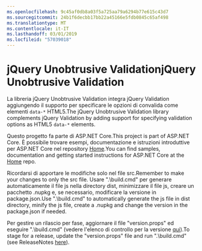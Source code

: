 ```yaml
---
ms.openlocfilehash: 9c45af0db8a03f5a725aa79a6294b77e615c43d7
ms.sourcegitcommit: 24b1f6decbb17bb22a45166e5fdb0845c65af498
ms.translationtype: MT
ms.contentlocale: it-IT
ms.lasthandoff: 03/01/2019
ms.locfileid: "57039018"
---
```

<a name="jquery-unobtrusive-validation"></a><span data-ttu-id="dadb8-101">jQuery Unobtrusive Validation</span><span class="sxs-lookup"><span data-stu-id="dadb8-101">jQuery Unobtrusive Validation</span></span>
=============================

<span data-ttu-id="dadb8-102">La libreria jQuery Unobtrusive Validation integra jQuery Validation aggiungendo il supporto per specificare le opzioni di convalida come elementi `data-*` HTML5.</span><span class="sxs-lookup"><span data-stu-id="dadb8-102">The jQuery Unobtrusive Validation library complements jQuery Validation by adding support for specifying validation options as HTML5 `data-*` elements.</span></span>

<span data-ttu-id="dadb8-103">Questo progetto fa parte di ASP.NET Core.</span><span class="sxs-lookup"><span data-stu-id="dadb8-103">This project is part of ASP.NET Core.</span></span> <span data-ttu-id="dadb8-104">È possibile trovare esempi, documentazione e istruzioni introduttive per ASP.NET Core nel repository [Home](https://github.com/aspnet/home).</span><span class="sxs-lookup"><span data-stu-id="dadb8-104">You can find samples, documentation and getting started instructions for ASP.NET Core at the [Home](https://github.com/aspnet/home) repo.</span></span>

<span data-ttu-id="dadb8-105">Ricordarsi di apportare le modifiche solo nel file src.</span><span class="sxs-lookup"><span data-stu-id="dadb8-105">Remember to make your changes to only the src file.</span></span> <span data-ttu-id="dadb8-106">Usare ".\build.cmd" per generare automaticamente il file js nella directory dist, minimizzare il file js, creare un pacchetto .nupkg e, se necessario, modificare la versione in package.json.</span><span class="sxs-lookup"><span data-stu-id="dadb8-106">Use ".\build.cmd" to automatically generate the js file in dist directory, minify the js file, create a .nupkg and change the version in the package.json if needed.</span></span>

<span data-ttu-id="dadb8-107">Per gestire un rilascio per fase, aggiornare il file "version.props" ed eseguire ".\build.cmd" (vedere l'elenco di controllo per la versione [qui](https://github.com/aspnet/jquery-validation-unobtrusive/wiki/Release-checklist)).</span><span class="sxs-lookup"><span data-stu-id="dadb8-107">To stage for a release, update the "version.props" file and run ".\build.cmd" (see ReleaseNotes [here](https://github.com/aspnet/jquery-validation-unobtrusive/wiki/Release-checklist)).</span></span>